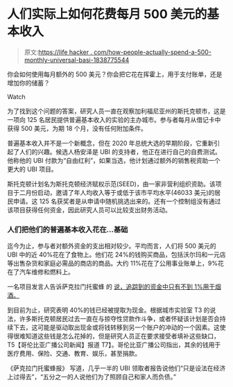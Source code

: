 # 人们实际上如何花费每月 500 美元的基本收入

> 原文:[https://life hacker . com/how-people-actually-spend-a-500-monthly-universal-basi-1838775544](https://lifehacker.com/how-people-actually-spend-a-500-monthly-universal-basi-1838775544)

你会如何使用每月额外的 500 美元？你会把它花在挥霍上，用于支付账单，还是增加你的储蓄？

Watch

为了找到这个问题的答案，研究人员一直在观察加利福尼亚州的斯托克顿市，这是一项向 125 名居民提供普遍基本收入的实验的主办城市。参与者每月从借记卡中获得 500 美元，为期 18 个月，没有任何附加条件。

普遍基本收入并不是一个新概念，但在 2020 年总统大选的早期阶段，它重新引起了人们的兴趣。候选人杨安泽是 UBI 的支持者，他正在进行自己的自费测试。他称他的 UBI 付款为“自由红利”，如果当选，他计划通过额外的销售税资助一个更大的 UBI 项目。

斯托克顿计划名为斯托克顿经济赋权示范(SEED)，由一家非营利组织资助。该项目于二月份启动，邀请了年人均收入等于或低于该市平均水平(46033 美元)的居民申请。这 125 名获奖者是从申请中随机挑选出来的。还有一个控制组没有通过该项目获得任何资金，因此研究人员可以比较支出财务活动。

### 人们把他们的普遍基本收入花在...基础

迄今为止，参与者对额外资金的支出相对较少。平均而言，人们将 500 美元的 UBI 中的近 40%花在了食物上。他们花 24%的钱购买商品，包括沃尔玛和一元店等出售杂货和家庭必需品的商店的商品。大约 11%花在了公用事业账单上，9%花在了汽车维修和燃料上。

一名项目发言人告诉萨克拉门托蜜蜂 的 [说，追踪到的资金中只有不到 1%用于烟酒。](https://www.sacbee.com/news/local/article235716022.html)

到目前为止，研究表明 40%的钱已经被提取为现金。根据城市实验室 T3 的说法，许多斯托克顿居民过去一直在与掠夺性贷款作斗争，或者怀疑该计划是否会持续下去，这可能是驱动取出现金或将钱转移到另一个账户的冲动的一个因素。这使得很难知道这些钱是怎么花掉的，但是研究人员正在要求接受者填补这些缺口，T5【哥伦比亚广播公司新闻】报道 T7】。哥伦比亚广播公司指出，其余的钱用于医疗费用、保险、交通、教育、娱乐，甚至捐款。

《萨克拉门托蜜蜂报》 写道，几乎一半的 UBI 领取者报告说他们“只是设法在经济上过得去”，“五分之一的人说他们为了照顾自己和家人而负债。”